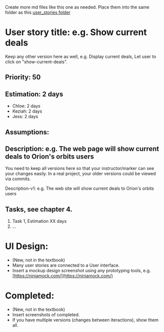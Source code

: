 Create more md files like this one as needed. Place them into the same folder 
as this [user_stories folder](./)

# User story title: e.g. Show current deals

Keep any other version here as well, e.g. Display current deals, Let user to click on "show-current-deals".

## Priority: 50

## Estimation: 2 days

* Chloe: 2 days
* Keziah: 2 days
* Jess: 2 days

## Assumptions:

## Description: e.g. The web page will show current deals to Orion's orbits users
You need to keep all versions here so that your instructor/marker can see your changes easily. 
In a real project, your older versions could be viewed via commits.

Description-v1: e.g. The web site will show current deals to Orion's orbits users

## Tasks, see chapter 4.

1. Task 1, Estimation XX days
2. ...


# UI Design:
* (New, not in the textbook) 
* Many user stories are connected to a User interface.
* Insert a mockup design screenshot using any prototyping tools, e.g. [https://ninjamock.com/](https://ninjamock.com/)

# Completed:
* (New, not in the textbook) 
* Insert screenshots of completed. 
* If you have multiple versions (changes between iteractions), show them all.
